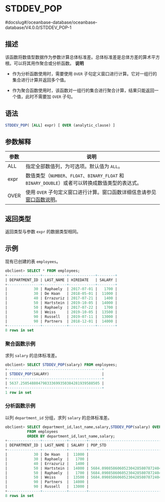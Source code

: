 STDDEV_POP 
===============================
#docslug#/oceanbase-database/oceanbase-database/V4.0.0/STDDEV_POP-1


描述 
-----------------------

该函数将数值型数据作为参数计算总体标准差。总体标准差是总体方差的算术平方根。可以将其用作聚合或分析函数。
**说明**



* 作为分析函数使用时，需要使用 `OVER` 子句定义窗口进行计算。它对一组行的集合进行计算并返回多个值。

  

* 作为聚合函数使用时，该函数对一组行的集合进行聚合计算，结果只能返回一个值，此时不需要加 `OVER` 子句。

  




语法 
-----------------------

```sql
STDDEV_POP( [ALL] expr) [ OVER (analytic_clause) ]
```



参数解释 
-------------------------



|  参数  |                                           说明                                            |
|------|-----------------------------------------------------------------------------------------|
| ALL  | 指定全部数值列，为可选项。默认值为 `ALL`。                                                                |
| expr | 数值类型（`NUMBER`、`FLOAT`、`BINARY_FLOAT` 和 `BINARY_DOUBLE`）或者可以转换成数值类型的表达式。                 |
| OVER | 使用 `OVER` 子句定义窗口进行计算。窗口函数详细信息请参见 [窗口函数说明](../4.analysis-functions-2/1.window-function-description.md)。 |



返回类型 
-------------------------

返回类型与参数 `expr` 的数据类型相同。

示例 
-----------------------

现有已创建的表 `employees`。

```sql
obclient> SELECT * FROM employees;
+---------------+-----------+------------+--------+
| DEPARTMENT_ID | LAST_NAME | HIREDATE   | SALARY |
+---------------+-----------+------------+--------+
|            30 | Raphaely  | 2017-07-01 |   1700 |
|            30 | De Haan   | 2018-05-01 |  11000 |
|            40 | Errazuriz | 2017-07-21 |   1400 |
|            50 | Hartstein | 2019-10-05 |  14000 |
|            50 | Raphaely  | 2017-07-22 |   1700 |
|            50 | Weiss     | 2019-10-05 |  13500 |
|            90 | Russell   | 2019-07-11 |  13000 |
|            90 | Partners  | 2018-12-01 |  14000 |
+---------------+-----------+------------+--------+
8 rows in set
```



### 聚合函数示例 

求列 `salary` 的总体标准差。

```sql
obclient> SELECT STDDEV_POP(salary) FROM employees;
+-------------------------------------------+
| STDDEV_POP(SALARY)                        |
+-------------------------------------------+
| 5637.250548804798333699350384281939588505 |
+-------------------------------------------+
1 row in set
```



### 分析函数示例 

以列 `department_id` 分组，求列 `salary` 的总体标准差。

```sql
obclient> SELECT department_id,last_name,salary,STDDEV_POP(salary) OVER (PARTITION BY department_id) AS pop_std
          FROM employees
          ORDER BY department_id,last_name,salary;
+---------------+-----------+--------+-------------------------------------------+
| DEPARTMENT_ID | LAST_NAME | SALARY | POP_STD                                   |
+---------------+-----------+--------+-------------------------------------------+
|            30 | De Haan   |  11000 |                                      4650 |
|            30 | Raphaely  |   1700 |                                      4650 |
|            40 | Errazuriz |   1400 |                                         0 |
|            50 | Hartstein |  14000 | 5684.090858606052304285807872404592677763 |
|            50 | Raphaely  |   1700 | 5684.090858606052304285807872404592677763 |
|            50 | Weiss     |  13500 | 5684.090858606052304285807872404592677763 |
|            90 | Partners  |  14000 |                                       500 |
|            90 | Russell   |  13000 |                                       500 |
+---------------+-----------+--------+-------------------------------------------+
8 rows in set
```


